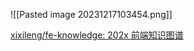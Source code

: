 
![[Pasted image 20231217103454.png]]

[xixileng/fe-knowledge: 202x 前端知识图谱](https://github.com/xixileng/fe-knowledge?tab=readme-ov-file)